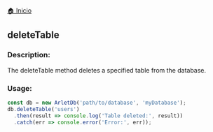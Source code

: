 [🏠 Inicio](../README.md)

## deleteTable
### Description:

The deleteTable method deletes a specified table from the database.

### Usage:

````javascript
const db = new ArletDb('path/to/database', 'myDatabase');
db.deleteTable('users')
  .then(result => console.log('Table deleted:', result))
  .catch(err => console.error('Error:', err));
````